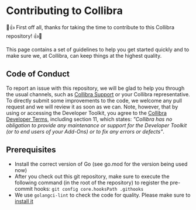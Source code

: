 # Contributing to Collibra

:tada::thumbsup: First off all, thanks for taking the time to contribute to this Collibra repository!  :thumbsup::tada:

This page contains a set of guidelines to help you get started quickly and to make sure we, at Collibra, can keep things at the highest quality.

## Code of Conduct
To report an issue with this repository, we will be glad to help you through the usual channels, such as [Collibra Support](https://support.collibra.com/) or your Collibra representative. To directly submit some improvements to the code, we welcome any pull request and we will review it as soon as we can. Note, however, that by using or accessing the Developer Toolkit, you agree to the [Collibra Developer Terms](https://www.collibra.com/developer-terms), including section 11, which states: _"Collibra has no obligation to provide any maintenance or support for the Developer Toolkit (or to end users of your Add-Ons) or to fix any errors or defects"_.

## Prerequisites
- Install the correct version of Go (see go.mod for the version being used now)
- After you check out this git repository, make sure to execute the following command (in the root of the repository) to register the pre-commit hooks: `git config core.hooksPath .githooks`
- We use `golangci-lint` to check the code for quality. Please make sure to [install it](https://golangci-lint.run/usage/install/#local-installation)
